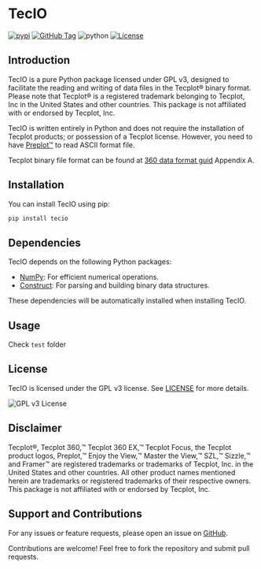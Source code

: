 # TecIO

[![pypi](https://img.shields.io/pypi/v/tecio.svg?logo=python&logoColor=white)](https://pypi.org/project/tecio/) [![GitHub Tag](https://img.shields.io/github/v/tag/luohancfd/tecio?color=green)](https://github.com/luohancfd/tecio/releases)
![python](https://img.shields.io/badge/python>=3.9-blue.svg) [![License](https://img.shields.io/github/license/luohancfd/tecio)](https://github.com/luohancfd/tecio/blob/master/LICENSE.txt)


## Introduction
TecIO is a pure Python package licensed under GPL v3, designed to facilitate the reading and writing of data files in the Tecplot&reg; binary format. Please note that Tecplot&reg; is a registered trademark belonging to Tecplot, Inc in the United States and other countries. This package is not affiliated with or endorsed by Tecplot, Inc.

TecIO is written entirely in Python and does not require the installation of Tecplot products; or possession of a Tecplot license. However, you need to have [Preplot&trade;](https://tecplot.com/2017/01/05/preplot-szl-convert-overview/) to read ASCII format file.

Tecplot binary file format can be found at [360 data format guid](https://raw.githubusercontent.com/su2code/SU2/master/externals/tecio/360_data_format_guide.pdf) Appendix A.

## Installation
You can install TecIO using pip:
```bash
pip install tecio
```

## Dependencies
TecIO depends on the following Python packages:
- [NumPy](https://numpy.org/): For efficient numerical operations.
- [Construct](https://construct.readthedocs.io/): For parsing and building binary data structures.

These dependencies will be automatically installed when installing TecIO.

## Usage
Check `test` folder

## License
TecIO is licensed under the GPL v3 license. See [LICENSE](LICENSE) for more details.

![GPL v3 License](https://www.gnu.org/graphics/gplv3-or-later.svg)

## Disclaimer

Tecplot®, Tecplot 360,™ Tecplot 360 EX,™ Tecplot Focus, the Tecplot product logos, Preplot,™ Enjoy the View,™ Master the View,™ SZL,™ Sizzle,™ and Framer™ are registered trademarks or trademarks of Tecplot, Inc. in the United States and other countries. All other product names mentioned herein are trademarks or registered trademarks of their respective owners. This package is not affiliated with or endorsed by Tecplot, Inc.

## Support and Contributions
For any issues or feature requests, please open an issue on [GitHub](https://github.com/luohancfd/tecio).

Contributions are welcome! Feel free to fork the repository and submit pull requests.
